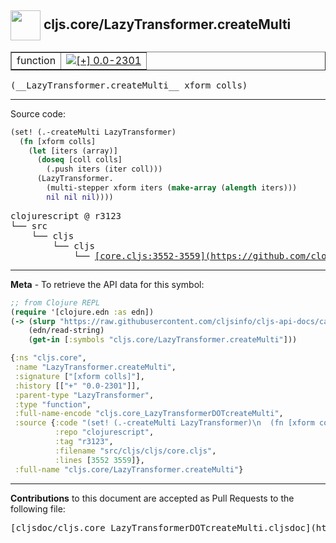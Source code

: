 ## <img width="48px" valign="middle" src="http://i.imgur.com/Hi20huC.png"> cljs.core/LazyTransformer.createMulti

 <table border="1">
<tr>

<td>function</td>
<td><a href="https://github.com/cljsinfo/cljs-api-docs/tree/0.0-2301"><img valign="middle" alt="[+] 0.0-2301" src="https://img.shields.io/badge/+-0.0--2301-lightgrey.svg"></a> </td>
</tr>
</table>

 <samp>
(__LazyTransformer.createMulti__ xform colls)<br>
</samp>

---





Source code:

```clj
(set! (.-createMulti LazyTransformer)
  (fn [xform colls]
    (let [iters (array)]
      (doseq [coll colls]
        (.push iters (iter coll)))
      (LazyTransformer.
        (multi-stepper xform iters (make-array (alength iters)))
        nil nil nil))))
```

 <pre>
clojurescript @ r3123
└── src
    └── cljs
        └── cljs
            └── <ins>[core.cljs:3552-3559](https://github.com/clojure/clojurescript/blob/r3123/src/cljs/cljs/core.cljs#L3552-L3559)</ins>
</pre>


---

__Meta__ - To retrieve the API data for this symbol:

```clj
;; from Clojure REPL
(require '[clojure.edn :as edn])
(-> (slurp "https://raw.githubusercontent.com/cljsinfo/cljs-api-docs/catalog/cljs-api.edn")
    (edn/read-string)
    (get-in [:symbols "cljs.core/LazyTransformer.createMulti"]))
```

```clj
{:ns "cljs.core",
 :name "LazyTransformer.createMulti",
 :signature ["[xform colls]"],
 :history [["+" "0.0-2301"]],
 :parent-type "LazyTransformer",
 :type "function",
 :full-name-encode "cljs.core_LazyTransformerDOTcreateMulti",
 :source {:code "(set! (.-createMulti LazyTransformer)\n  (fn [xform colls]\n    (let [iters (array)]\n      (doseq [coll colls]\n        (.push iters (iter coll)))\n      (LazyTransformer.\n        (multi-stepper xform iters (make-array (alength iters)))\n        nil nil nil))))",
          :repo "clojurescript",
          :tag "r3123",
          :filename "src/cljs/cljs/core.cljs",
          :lines [3552 3559]},
 :full-name "cljs.core/LazyTransformer.createMulti"}

```

---

__Contributions__ to this document are accepted as Pull Requests to the following file:

 <pre>
[cljsdoc/cljs.core_LazyTransformerDOTcreateMulti.cljsdoc](https://github.com/cljsinfo/cljs-api-docs/blob/master/cljsdoc/cljs.core_LazyTransformerDOTcreateMulti.cljsdoc)
</pre>

